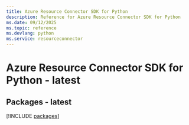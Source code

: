 ```yaml
---
title: Azure Resource Connector SDK for Python
description: Reference for Azure Resource Connector SDK for Python
ms.date: 09/12/2025
ms.topic: reference
ms.devlang: python
ms.service: resourceconnector
---
```

# Azure Resource Connector SDK for Python - latest
## Packages - latest
[!INCLUDE [packages](resource-connector-index.md)]